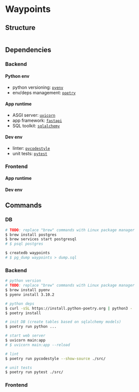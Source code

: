 # Waypoints
## Structure
```bash
```

<!-- ## Assumptions -->
<!-- ## Possible improvements -->

## Dependencies
### Backend
#### Python env
* python versioning: [`pyenv`](https://github.com/pyenv/pyenv/)
* env/deps management: [`poetry`](https://python-poetry.org/docs/basic-usage/)

#### App runtime
* ASGI server: [`uvicorn`](https://www.uvicorn.org/)
* app framework: [`fastapi`](https://github.com/tiangolo/fastapi)
* SQL toolkit: [`sqlalchemy`](https://www.sqlalchemy.org/)

#### Dev env
* linter: [`pycodestyle`](https://pycodestyle.readthedocs.io/en/latest/)
* unit tests: [`pytest`](https://pytest.org/en/latest/)

### Frontend
#### App runtime

#### Dev env

## Commands
### DB
```bash
# TODO: replace "brew" commands with Linux package manager
$ brew install postgres
$ brew services start postgresql
# $ psql postgres

$ createdb waypoints
# $ pg_dump waypoints > dump.sql
```

### Backend
```bash
# python version
# TODO: replace "brew" commands with Linux package manager
$ brew install pyenv
$ pyenv install 3.10.2

# python deps
$ curl -sSL https://install.python-poetry.org | python3 -
$ poetry install

# init DB (create tables based on sqlalchemy models)
$ poetry run python ...

# start web server
$ uvicorn main:app
# $ uvicorn main:app --reload

# lint
$ poetry run pycodestyle --show-source ./src/

# unit tests
$ poetry run pytest ./src/
```

### Frontend
```bash
```
